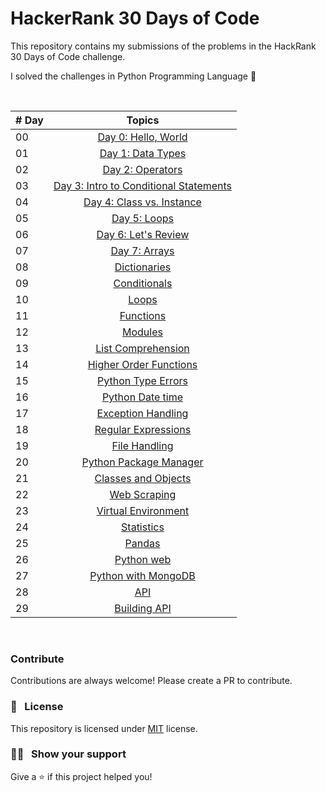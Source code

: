 # HackerRank 30 Days of Code

This repository contains my submissions of the problems in the HackRank 30 Days of Code challenge.

I solved the challenges in Python Programming Language 🐍

&nbsp;

|   # Day   | Topics                                                    |
|-----------|:-------------------------------------------------------------------------------------------------------------: |
|  00   |  [Day 0: Hello, World](https://github.com/Sumanth-Talluri/HackerRank-30-Days-of-Code/tree/master/Day%200:%20Hello%2C%20World)      |
|  01   |  [Day 1: Data Types](https://github.com/Sumanth-Talluri/HackerRank-30-Days-of-Code/tree/master/Day%201:%20Data%20Types)      |
|  02   |  [Day 2: Operators](https://github.com/Sumanth-Talluri/HackerRank-30-Days-of-Code/tree/master/Day%202:%20Operators)  |
|  03   |  [Day 3: Intro to Conditional Statements](https://github.com/Sumanth-Talluri/HackerRank-30-Days-of-Code/tree/master/Day%203:%20Intro%20to%20Conditional%20Statements)    |
|  04   |  [Day 4: Class vs. Instance](https://github.com/Sumanth-Talluri/HackerRank-30-Days-of-Code/tree/master/Day%204:%20Class%20vs.%20Instance)|
|  05   |  [Day 5: Loops](https://github.com/Sumanth-Talluri/HackerRank-30-Days-of-Code/tree/master/Day%205:%20Loops)  |
|  06   |  [Day 6: Let's Review](https://github.com/Sumanth-Talluri/HackerRank-30-Days-of-Code/tree/master/Day%206:%20Let's%20Review) |
|  07   |  [Day 7: Arrays](https://github.com/Sumanth-Talluri/HackerRank-30-Days-of-Code/tree/master/Day%207:%20Arrays)  |
|  08   |  [Dictionaries](./08_Day_Dictionaries/08_dictionaries.md)     |
|  09   |  [Conditionals](./09_Day_Conditionals/09_conditionals.md)     |
|  10   |  [Loops](./10_Day_Loops/10_loops.md)   |
|  11   |  [Functions](./11_Day_Functions/11_functions.md)     |
|  12   |  [Modules](./12_Day_Modules/12_modules.md)   |
|  13   |  [List Comprehension](../13_Day_List_comprehension/13_list_comprehension.md)|
|  14   |  [Higher Order Functions](./14_Day_Higher_order_functions/14_higher_order_functions.md)|     
|  15   |  [Python Type Errors](./15_Day_Python_type_errors/15_python_type_errors.md)     | 
|  16   |  [Python Date time](./16_Day_Python_date_time/16_python_datetime.md)      |     
|  17   |  [Exception Handling](./17_Day_Exception_handling/17_exception_handling.md)|    
|  18   |  [Regular Expressions](./18_Day_Regular_expressions/18_regular_expressions.md)|    
|  19   |  [File Handling](./19_Day_File_handling/19_file_handling.md)   |
|  20   |  [Python Package Manager](./20_Day_Python_package_manager/20_python_package_manager.md)    |
|  21   |  [Classes and Objects](./21_Day_Classes_and_objects/21_classes_and_objects.md)      |
|  22   |  [Web Scraping](./22_Day_Web_scraping/22_web_scraping.md)      |
|  23   |  [Virtual Environment](./23_Day_Virtual_environment/23_virtual_environment.md)|
|  24   |  [Statistics](./24_Day_Statistics/24_statistics.md)      |
|  25   |  [Pandas](./25_Day_Pandas/25_pandas.md)     |
|  26   |  [Python web](./26_Day_Python_web/26_python_web.md)    |
|  27   |  [Python with MongoDB](./27_Day_Python_with_mongodb/27_python_with_mongodb.md)     |
|  28   |  [API](./28_Day_API/28_API.md)     |
|  29   |  [Building API](./29_Day_Building_API/29_building_API.md)     |

&nbsp;

### Contribute

Contributions are always welcome! Please create a PR to contribute.

### :pencil: &nbsp; License

This repository is licensed under [MIT](https://opensource.org/licenses/MIT) license.

### :man_astronaut: &nbsp; Show your support

Give a ⭐️ if this project helped you!
